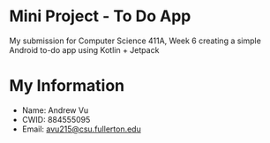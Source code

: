 # Mini Project - To Do App

My submission for Computer Science 411A, Week 6 creating a simple Android to-do app using Kotlin + Jetpack

# My Information

* Name: Andrew Vu
* CWID: 884555095
* Email: avu215@csu.fullerton.edu
